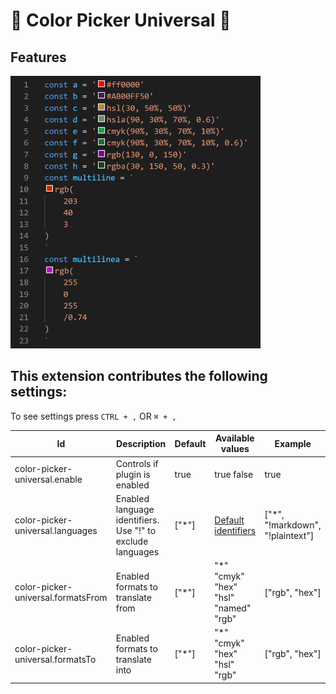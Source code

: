 # 🌌 Color Picker Universal 🌌

## Features

![feature X](images/demo.png)

## This extension contributes the following settings:

To see settings press `CTRL + ,` OR `⌘ + ,`

| Id                                 | Description                                                | Default | Available values                                                                                            | Example                           |
| ---------------------------------- | ---------------------------------------------------------- | ------- | ----------------------------------------------------------------------------------------------------------- | --------------------------------- |
| color-picker-universal.enable      | Controls if plugin is enabled                              | true    | true false                                                                                                  | true                              |
| color-picker-universal.languages   | Enabled language identifiers. Use "!" to exclude languages | ["\*"]  | [Default identifiers](https://code.visualstudio.com/docs/languages/identifiers#_known-language-identifiers) | ["\*", "!markdown", "!plaintext"] |
| color-picker-universal.formatsFrom | Enabled formats to translate from                          | ["\*"]  | "\*" "cmyk" "hex" "hsl" "named" "rgb"                                                                       | ["rgb", "hex"]                    |
| color-picker-universal.formatsTo   | Enabled formats to translate into                          | ["\*"]  | "\*" "cmyk" "hex" "hsl" "rgb"                                                                               | ["rgb", "hex"]                    |
